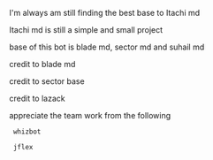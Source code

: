 I'm always am still finding the best base to Itachi md

Itachi md is still a simple and small project

base of this bot is blade md, sector md and suhail md

credit to blade md 

credit to sector base

credit to lazack


appreciate the team work from the following

     whizbot
     
     jflex
